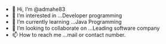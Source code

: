 - 👋 Hi, I’m @admahe83
- 👀 I’m interested in ...Developer programming
- 🌱 I’m currently learning ...Java Programming
- 💞️ I’m looking to collaborate on ...Leading software company
- 📫 How to reach me ...mail or contact number.

<!---
admahe83/admahe83 is a ✨ special ✨ repository because its `README.md` (this file) appears on your GitHub profile.
You can click the Preview link to take a look at your changes.
--->
